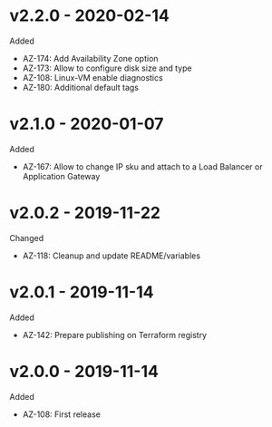 # v2.2.0 - 2020-02-14

Added
  * AZ-174: Add Availability Zone option 
  * AZ-173: Allow to configure disk size and type
  * AZ-108: Linux-VM enable diagnostics
  * AZ-180: Additional default tags

# v2.1.0 - 2020-01-07

Added
  * AZ-167: Allow to change IP sku and attach to a Load Balancer or Application Gateway

# v2.0.2 - 2019-11-22

Changed
  * AZ-118: Cleanup and update README/variables

# v2.0.1 - 2019-11-14

Added
  * AZ-142: Prepare publishing on Terraform registry

# v2.0.0 - 2019-11-14

Added
  * AZ-108: First release
